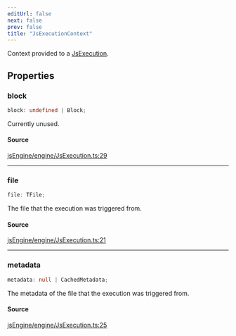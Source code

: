 ```yaml
---
editUrl: false
next: false
prev: false
title: "JsExecutionContext"
---
```


Context provided to a [JsExecution](../../../../../obsidian-js-engine-plugin-docs/api/classes/jsexecution).

## Properties

### block

```ts
block: undefined | Block;
```

Currently unused.

#### Source

[jsEngine/engine/JsExecution.ts:29](https://github.com/mProjectsCode/obsidian-js-engine-plugin/blob/ed3359bafa6ca5667a1f852b3d8e87476c86ce23/jsEngine/engine/JsExecution.ts#L29)

***

### file

```ts
file: TFile;
```

The file that the execution was triggered from.

#### Source

[jsEngine/engine/JsExecution.ts:21](https://github.com/mProjectsCode/obsidian-js-engine-plugin/blob/ed3359bafa6ca5667a1f852b3d8e87476c86ce23/jsEngine/engine/JsExecution.ts#L21)

***

### metadata

```ts
metadata: null | CachedMetadata;
```

The metadata of the file that the execution was triggered from.

#### Source

[jsEngine/engine/JsExecution.ts:25](https://github.com/mProjectsCode/obsidian-js-engine-plugin/blob/ed3359bafa6ca5667a1f852b3d8e87476c86ce23/jsEngine/engine/JsExecution.ts#L25)
